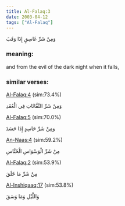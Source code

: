 ```yaml
---
title: Al-Falaq:3
date: 2003-04-12
tags: ["Al-Falaq"]
---
```

وَمِنْ شَرِّ غَاسِقٍ إِذَا وَقَبَ
### meaning: 
and from the evil of the dark night when it falls,
### similar verses: 

[Al-Falaq:4](/113/4) (sim:73.4%)

وَمِنْ شَرِّ النَّفَّاثَاتِ فِي الْعُقَدِ

[Al-Falaq:5](/113/5) (sim:70.0%)

وَمِنْ شَرِّ حَاسِدٍ إِذَا حَسَدَ

[An-Naas:4](/114/4) (sim:59.2%)

مِنْ شَرِّ الْوَسْوَاسِ الْخَنَّاسِ

[Al-Falaq:2](/113/2) (sim:53.9%)

مِنْ شَرِّ مَا خَلَقَ

[Al-Inshiqaaq:17](/84/17) (sim:53.8%)

وَاللَّيْلِ وَمَا وَسَقَ
